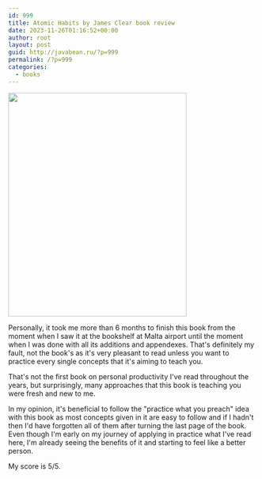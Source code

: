 ```yaml
---
id: 999
title: Atomic Habits by James Clear book review
date: 2023-11-26T01:16:52+00:00
author: root
layout: post
guid: http://javabean.ru/?p=999
permalink: /?p=999
categories:
  - books
---
```



<img class="alignleft" width="360" height="452" src="https://m.media-amazon.com/images/I/812eE1lO0dL._AC_UF1000,1000_QL80_.jpg"/>
<p>Personally, it took me more than 6 months to finish this book from the moment when I saw it at the bookshelf at Malta airport until the moment when I was done with all its additions and appendexes. That's definitely my fault, not the book's as it's very pleasant to read unless you want to practice every single concepts that it's aiming to teach you.</p>

<p>That's not the first book on personal productivity I've read throughout the years, but surprisingly, many approaches that this book is teaching you were fresh and new to me.</p>

<p>In my opinion, it's beneficial to follow the "practice what you preach" idea with this book as most concepts given in it are easy to follow and if I hadn't then I'd have forgotten all of them after turning the last page of the book. Even though I'm early on my journey of applying in practice what I've read here, I'm already seeing the benefits of it and starting to feel like a better person.</p>
<p> My score is 5/5. </p>


